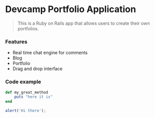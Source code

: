 # Devcamp Portfolio Application

> This is a Ruby on Rails app that allows users to create their own portfolios.

### Features

- Real time chat engine for comments
- Blog
- Portfolio
- Drag and drop interface

### Code example

```ruby
def my_great_method
	puts "here it is"
end
```

```javascript
alert('Hi there');
````
